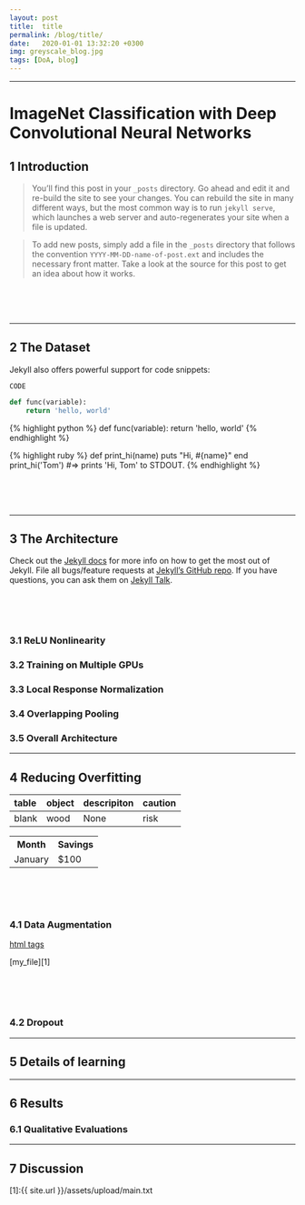 ```yaml
---
layout: post
title:  title
permalink: /blog/title/
date:   2020-01-01 13:32:20 +0300
img: greyscale_blog.jpg
tags: [DoA, blog]
---
```


---

# ImageNet Classification with Deep Convolutional Neural Networks


## 1 Introduction

> You’ll find this post in your `_posts` directory. Go ahead and edit it and re-build the site to see your changes. You can rebuild the site in many different ways, but the most common way is to run `jekyll serve`, which launches a web server and auto-regenerates your site when a file is updated.

> To add new posts, simply add a file in the `_posts` directory that follows the convention `YYYY-MM-DD-name-of-post.ext` and includes the necessary front matter. Take a look at the source for this post to get an idea about how it works.

<br><br><br>

---

## 2 The Dataset

Jekyll also offers powerful support for code snippets:

`CODE`

```python
def func(variable):
    return 'hello, world'
```

{% highlight python %}
def func(variable):
    return 'hello, world'
{% endhighlight %}


{% highlight ruby %}
def print_hi(name)
  puts "Hi, #{name}"
end
print_hi('Tom')
#=> prints 'Hi, Tom' to STDOUT.
{% endhighlight %}

<br><br><br>

---

## 3 The Architecture

Check out the [Jekyll docs][jekyll-docs] for more info on how to get the most out of Jekyll. File all bugs/feature requests at [Jekyll’s GitHub repo][jekyll-gh]. If you have questions, you can ask them on [Jekyll Talk][jekyll-talk].

[jekyll-docs]: https://jekyllrb.com/docs/home
[jekyll-gh]:   https://github.com/jekyll/jekyll
[jekyll-talk]: https://talk.jekyllrb.com/

<br><br><br>

### 3.1 ReLU Nonlinearity
### 3.2 Training on Multiple GPUs
### 3.3 Local Response Normalization
### 3.4 Overlapping Pooling
### 3.5 Overall Architecture

---

## 4 Reducing Overfitting

|table  |object  |descripiton    |caution   |
|:------|:-------|:--------------|:---------|
|blank  |wood    |None           |risk      |

<table class="test">
  <tr>
    <th>Month</th>
    <th>Savings</th>
  </tr>
  <tr>
    <td>January</td>
    <td>$100</td>
  </tr>
</table>

<br><br><br>

### 4.1 Data Augmentation

<a href="https://www.w3schools.com/tags/default.asp">html tags</a>

[my_file][1]

<br><br><br>

### 4.2 Dropout

---

## 5 Details of learning

---

## 6 Results
### 6.1 Qualitative Evaluations

---

## 7 Discussion

[1]:{{ site.url }}/assets/upload/main.txt
